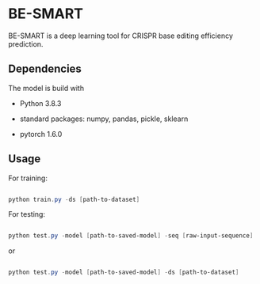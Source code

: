 # BE-SMART



BE-SMART is a deep learning tool for CRISPR base editing efficiency prediction.



## Dependencies



The model is build with



- Python 3.8.3

- standard packages: numpy, pandas, pickle, sklearn

- pytorch 1.6.0



##  Usage



For training:



```powershell

python train.py -ds [path-to-dataset]

```



For testing:



```powershell

python test.py -model [path-to-saved-model] -seq [raw-input-sequence]

```



or



```powershell

python test.py -model [path-to-saved-model] -ds [path-to-dataset]

```



